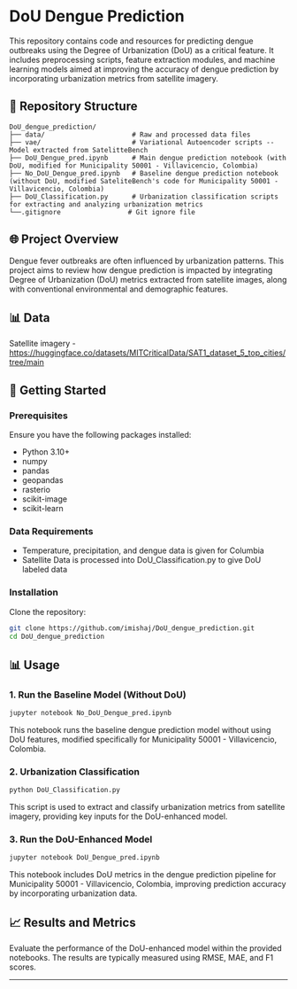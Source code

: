 # DoU Dengue Prediction

This repository contains code and resources for predicting dengue outbreaks using the Degree of Urbanization (DoU) as a critical feature. It includes preprocessing scripts, feature extraction modules, and machine learning models aimed at improving the accuracy of dengue prediction by incorporating urbanization metrics from satellite imagery.

## 📁 Repository Structure

```
DoU_dengue_prediction/
├── data/                      # Raw and processed data files
├── vae/                       # Variational Autoencoder scripts -- Model extracted from SatelitteBench
├── DoU_Dengue_pred.ipynb      # Main dengue prediction notebook (with DoU, modified for Municipality 50001 - Villavicencio, Colombia)
├── No_DoU_Dengue_pred.ipynb   # Baseline dengue prediction notebook (without DoU, modified SateliteBench's code for Municipality 50001 - Villavicencio, Colombia)
├── DoU_Classification.py      # Urbanization classification scripts for extracting and analyzing urbanization metrics
└──.gitignore                 # Git ignore file
```

## 🌐 Project Overview

Dengue fever outbreaks are often influenced by urbanization patterns. This project aims to review how dengue prediction is impacted by integrating Degree of Urbanization (DoU) metrics extracted from satellite images, along with conventional environmental and demographic features.

## 📊 Data

Satellite imagery - https://huggingface.co/datasets/MITCriticalData/SAT1_dataset_5_top_cities/tree/main

## 🚀 Getting Started

### Prerequisites
Ensure you have the following packages installed:
- Python 3.10+
- numpy
- pandas
- geopandas
- rasterio
- scikit-image
- scikit-learn

### Data Requirements
- Temperature, precipitation, and dengue data is given for Columbia
- Satellite Data is processed into DoU_Classification.py to give DoU labeled data

### Installation
Clone the repository:
```bash
git clone https://github.com/imishaj/DoU_dengue_prediction.git
cd DoU_dengue_prediction
```

## 📊 Usage

### 1. Run the Baseline Model (Without DoU)
```bash
jupyter notebook No_DoU_Dengue_pred.ipynb
```
This notebook runs the baseline dengue prediction model without using DoU features, modified specifically for Municipality 50001 - Villavicencio, Colombia.

### 2. Urbanization Classification
```bash
python DoU_Classification.py
```
This script is used to extract and classify urbanization metrics from satellite imagery, providing key inputs for the DoU-enhanced model.

### 3. Run the DoU-Enhanced Model
```bash
jupyter notebook DoU_Dengue_pred.ipynb
```
This notebook includes DoU metrics in the dengue prediction pipeline for Municipality 50001 - Villavicencio, Colombia, improving prediction accuracy by incorporating urbanization data.

## 📈 Results and Metrics
Evaluate the performance of the DoU-enhanced model within the provided notebooks. The results are typically measured using RMSE, MAE, and F1 scores.

---

